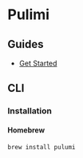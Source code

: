 # Pulimi

## Guides

- [Get Started](https://www.pulumi.com/get-started/)

## CLI

### Installation

#### Homebrew

```sh
brew install pulumi
```
